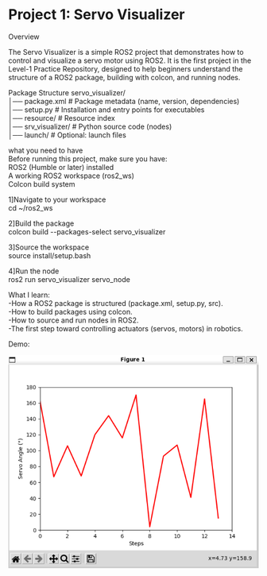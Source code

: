 # Project 1: Servo Visualizer

Overview<br>

The Servo Visualizer is a simple ROS2 project that demonstrates how to control and visualize a servo motor using ROS2.
It is the first project in the Level-1 Practice Repository, designed to help beginners understand the structure of a ROS2 package, building with colcon, and running nodes.<br>

Package Structure
servo_visualizer/ <br>
│── package.xml        # Package metadata (name, version, dependencies)<br>
│── setup.py           # Installation and entry points for executables<br>
│── resource/          # Resource index<br>
│── srv_visualizer/    # Python source code (nodes)<br>
│── launch/            # Optional: launch files<br>


what you need to have<br>
Before running this project, make sure you have:<br>
ROS2 (Humble or later) installed <br>
A working ROS2 workspace (ros2_ws) <br>
Colcon build system <br>

1]Navigate to your workspace<br>
  cd ~/ros2_ws<br>

2]Build the package<br>
 colcon build --packages-select servo_visualizer<br>

3]Source the workspace<br>
 source install/setup.bash<br>

4]Run the node<br>
 ros2 run servo_visualizer servo_node<br>


What I learn:<br>
-How a ROS2 package is structured (package.xml, setup.py, src).<br>
-How to build packages using colcon.<br>
-How to source and run nodes in ROS2.<br>
-The first step toward controlling actuators (servos, motors) in robotics.<br>

Demo:

![Servo Visualizer](servo_visualizer.png)

